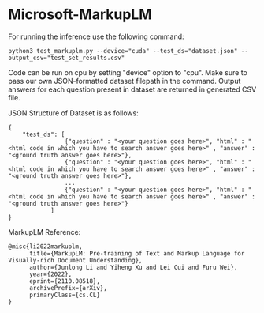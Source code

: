# Microsoft-MarkupLM

For running the inference use the following command:

`python3 test_markuplm.py --device="cuda" --test_ds="dataset.json" --output_csv="test_set_results.csv"`

Code can be run on cpu by setting "device" option to "cpu". Make sure to pass our own JSON-formatted dataset filepath in the command. Output answers for each question present in dataset are returned in generated CSV file.

JSON Structure of Dataset is as follows:

```
{
    "test_ds": [
                {"question" : "<your question goes here>", "html" : "<html code in which you have to search answer goes here>" , "answer" : "<ground truth answer goes here>"},
                {"question" : "<your question goes here>", "html" : "<html code in which you have to search answer goes here>" , "answer" : "<ground truth answer goes here>"},
                ...
                {"question" : "<your question goes here>", "html" : "<html code in which you have to search answer goes here>" , "answer" : "<ground truth answer goes here>"}
            ]
}
```
MarkupLM Reference:

```
@misc{li2022markuplm,
      title={MarkupLM: Pre-training of Text and Markup Language for Visually-rich Document Understanding}, 
      author={Junlong Li and Yiheng Xu and Lei Cui and Furu Wei},
      year={2022},
      eprint={2110.08518},
      archivePrefix={arXiv},
      primaryClass={cs.CL}
}
```
